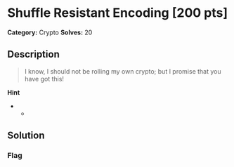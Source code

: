 # Shuffle Resistant Encoding [200 pts]

**Category:** Crypto
**Solves:** 20

## Description
>I know, I should not be rolling my own crypto; but I promise that you have got this!

**Hint**
* -

## Solution

### Flag

